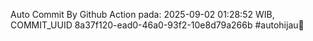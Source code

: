 Auto Commit By Github Action pada: 2025-09-02 01:28:52 WIB, COMMIT_UUID 8a37f120-ead0-46a0-93f2-10e8d79a266b #autohijau🗿
